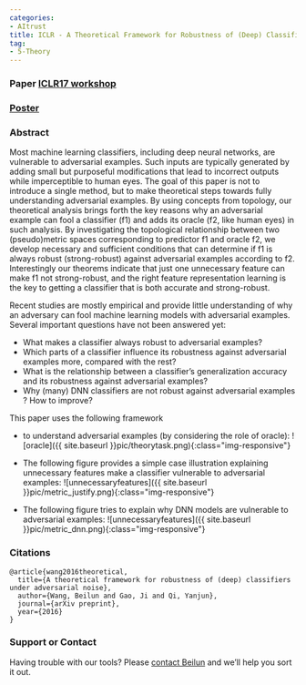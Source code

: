 ```yaml
---
categories:
- AItrust
title: ICLR - A Theoretical Framework for Robustness of (Deep) Classifiers Against Adversarial Samples
tag:
- 5-Theory
---
```


### Paper [ICLR17 workshop](https://arxiv.org/abs/1612.00334)

### [Poster](https://qiyanjun.github.io/Homepage//paperA14/2017-ICLR-poster-unified.pdf)

### Abstract
Most machine learning classifiers, including deep neural networks, are vulnerable to adversarial examples. Such inputs are typically generated by adding small but purposeful modifications that lead to incorrect outputs while imperceptible to human eyes. The goal of this paper is not to introduce a single method, but to make theoretical steps towards fully understanding adversarial examples. By using concepts from topology, our theoretical analysis brings forth the key reasons why an adversarial example can fool a classifier (f1) and adds its oracle (f2, like human eyes) in such analysis. By investigating the topological relationship between two (pseudo)metric spaces corresponding to predictor f1 and oracle f2, we develop necessary and sufficient conditions that can determine if f1 is always robust (strong-robust) against adversarial examples according to f2. Interestingly our theorems indicate that just one unnecessary feature can make f1 not strong-robust, and the right feature representation learning is the key to getting a classifier that is both accurate and strong-robust.

Recent studies  are mostly empirical and provide little understanding
of why an adversary can fool machine learning models with adversarial examples. Several
important questions have not been answered yet:
- What makes a classifier always robust to adversarial examples?
- Which parts of a classifier influence its robustness against adversarial examples more, compared
with the rest?
- What is the relationship between a classifier’s generalization accuracy and its robustness against
adversarial examples?
- Why (many) DNN classifiers are not robust against adversarial examples ? How to improve?


This paper uses the following framework
- to understand adversarial examples (by considering the role of oracle):
![oracle]({{ site.baseurl }}pic/theorytask.png){:class="img-responsive"}


- The following figure provides a simple case illustration explaining unnecessary features make a classifier vulnerable to adversarial examples:
![unnecessaryfeatures]({{ site.baseurl }}pic/metric_justify.png){:class="img-responsive"}


- The following figure tries to explain why DNN models are vulnerable to adversarial examples:
![unnecessaryfeatures]({{ site.baseurl }}pic/metric_dnn.png){:class="img-responsive"}


### Citations

```
@article{wang2016theoretical,
  title={A theoretical framework for robustness of (deep) classifiers under adversarial noise},
  author={Wang, Beilun and Gao, Ji and Qi, Yanjun},
  journal={arXiv preprint},
  year={2016}
}
```


### Support or Contact

Having trouble with our tools? Please [contact Beilun](mailto:bw4mw@virginia.edu) and we’ll help you sort it out.
